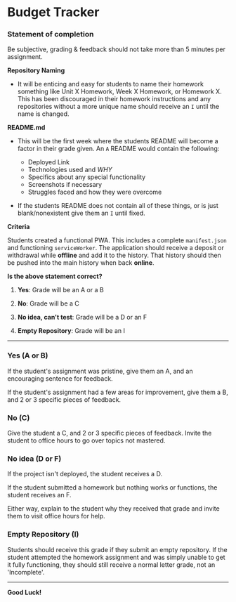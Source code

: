 # Budget Tracker

### Statement of completion

Be subjective, grading & feedback should not take more than 5 minutes per assignment.

**Repository Naming**

* It will be enticing and easy for students to name their homework something like Unit X Homework, Week X Homework, or Homework X. This has been discouraged in their homework instructions and any repositories without a more unique name should receive an `I` until the name is changed.

**README.md**

* This will be the first week where the students README will become a factor in their grade given. An `A` README would contain the following:
  * Deployed Link
  * Technologies used and *WHY*
  * Specifics about any special functionality
  * Screenshots if necessary
  * Struggles faced and how they were overcome

* If the students README does not contain all of these things, or is just blank/nonexistent give them an `I` until fixed.

**Criteria**

Students created a functional PWA. This includes a complete `manifest.json` and functioning `serviceWorker`. The application should receive a deposit or withdrawal while **offline** and add it to the history. That history should then be pushed into the main history when back **online**.

**Is the above statement correct?**

1. **Yes**: Grade will be an A or a B

2. **No**: Grade will be a C

3. **No idea, can't test**: Grade will be a D or an  F

4. **Empty Repository**: Grade will be an I

- - - 

### Yes (A or B)

If the student's assignment was pristine, give them an A, and an encouraging sentence for feedback.

If the student's assignment had a few areas for improvement, give them a B, and 2 or 3 specific pieces of feedback.

### No (C)

Give the student a C, and 2 or 3 specific pieces of feedback. Invite the student to office hours to go over topics not mastered.

### No idea (D or F)

If the project isn't deployed, the student receives a D.

If the student submitted a homework but nothing works or functions, the student receives an F.

Either way, explain to the student why they received that grade and invite them to visit office hours for help.

### Empty Repository (I)

Students should receive this grade if they submit an empty repository. If the student attempted the homework assignment and was simply unable to get it fully functioning, they should still receive a normal letter grade, not an 'Incomplete'.

- - - 

**Good Luck!**
